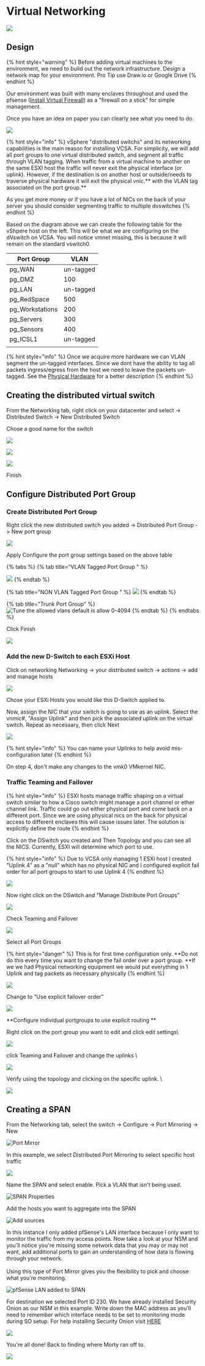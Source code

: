 # Virtual Networking

![](<../../.gitbook/assets/image (74).png>)

## Design

{% hint style="warning" %}
Before adding virtual machines to the environment, we need to build out the network infrastructure. Design a network map for your environment. Pro Tip use Draw.io or Google Drive
{% endhint %}

Our environment was built with many enclaves throughout and used the pfsense ([Install Virtual Firewall](install-virtual-firewall.md)) as a "firewall on a stick" for simple management.&#x20;

Once you have an idea on paper you can clearly see what you need to do.&#x20;

![](<../../.gitbook/assets/image (3).png>)

{% hint style="info" %}
vSphere "distributed switchs" and its networking capabilities is the main reason  for installing VCSA. For simplicity, we will add all port groups to one virtual distributed switch, and segment all traffic through VLAN tagging. When traffic from a virtual machine to another on the same ESXI host the traffic will never exit the physical interface (or uplink). However, if the destination is on another host or outside/needs to traverse physical hardware it will exit the physical vnic.**  with the VLAN tag associated on the port group.**

As you get more money or if you have a lot of NICs on the back of your server you should consider segmenting traffic to multiple dvswitches&#x20;
{% endhint %}

Based on the diagram above we can create the following table for the vShpere host on the left. This will be what we are configuring on the dVswitch on VCSA. You will notice vmnet missing, this is because it will remain on the standard vswitch0.

| Port Group       | VLAN       |
| ---------------- | ---------- |
| pg\_WAN          | un-tagged  |
| pg\_DMZ          | 100        |
| pg\_LAN          | un-tagged  |
| pg\_RedSpace     | 500        |
| pg\_Workstations | 200        |
| pg\_Servers      | 300        |
| pg\_Sensors      | 400        |
| pg\_ICSL1        | un-tagged  |
|                  |            |

{% hint style="info" %}
Once we acquire more hardware we can VLAN segment the un-tagged interfaces. Since we dont have the ability to tag all packets ingress/egress from the host we need to leave the packets un-tagged. See the [Physical Hardware](physical-hardware.md#network-equipment) for a better description
{% endhint %}

## Creating the distributed virtual switch

From the Networking tab, right click on your datacenter and select -> Distributed Switch -> New Distributed Switch

Chose a good name for the switch&#x20;

![](<../../.gitbook/assets/image (18).png>)

![](<../../.gitbook/assets/image (38).png>)

![](<../../.gitbook/assets/image (71).png>)

Finish

## Configure Distributed Port Group

### Create Distributed Port Group

Right click the new distributed switch you added -> Distributed Port Group -> New port group

![](<../../.gitbook/assets/image (47).png>)

Apply Configure the port group settings based on the above table

{% tabs %}
{% tab title="VLAN Tagged Port Group " %}


![](<../../.gitbook/assets/image (14).png>)
{% endtab %}

{% tab title="NON VLAN Tagged Port Group " %}
![](<../../.gitbook/assets/image (5).png>)
{% endtab %}

{% tab title="Trunk Port Group" %}
![Tune the allowed vlans default is allow 0-4094](<../../.gitbook/assets/image (10).png>)
{% endtab %}
{% endtabs %}

Click Finish

![](<../../.gitbook/assets/image (91).png>)

### Add the new D-Switch to each ESXi Host

Click on networking Networking -> your distributed switch -> actions -> add and manage hosts

![](<../../.gitbook/assets/image (36).png>)

Chose your ESXi Hosts you would like this D-Switch applied to.&#x20;

Now, assign the NIC that your switch is going to use as an uplink. Select the vnmic#, "Assign Uplink" and then pick the associated uplink on the virtual switch. Repeat as necessary, then click Next

![](<../../.gitbook/assets/image (11).png>)

{% hint style="info" %}
You can name your Uplinks to help avoid mis-configuration later &#x20;
{% endhint %}

On step 4, don't make any changes to the vmk0 VMkernel NIC.&#x20;

### Traffic Teaming and Failover

{% hint style="info" %}
ESXI hosts manage traffic shaping on a virtual switch similar to how a Cisco switch might manage a port channel or ether channel link. Traffic could go out either physical port and come back on a different port. Since we are using physical nics on the back for physical access to different enclaves this will cause issues later. The solution is explicitly define the route&#x20;
{% endhint %}

Click on the DSwitch you created and Then Topology and you can see all the NICS. Currently, ESXI will determine which port to use.&#x20;

{% hint style="info" %}
Due to VCSA only managing 1 ESXi host I created "Uplink 4" as a "null"  which has no physical NIC and I configured explicit fail order for all port groups to start to use Uplink 4
{% endhint %}

![](<../../.gitbook/assets/image (80).png>)

Now right click on the DSwitch and "Manage Distribute Port Groups"

![](<../../.gitbook/assets/image (61).png>)

Check Teaming and Failover

![](<../../.gitbook/assets/image (52).png>)

Select all Port Groups&#x20;

{% hint style="danger" %}
This is for first time configuration only. **Do not do this every time you want to change the fail order over a port group. **If we we had Physical networking equipment we would put everything in 1 Uplink and tag packets as necessary physically&#x20;
{% endhint %}

![](<../../.gitbook/assets/image (88).png>)

Change to "Use explicit failover order"

![](<../../.gitbook/assets/image (55).png>)

**Configure individual portgroups to use explicit routing  **

Right click on the port group you want to edit and click edit settings\


![](<../../.gitbook/assets/image (57).png>)

click Teaming and Failover and change the uplinks \


![](<../../.gitbook/assets/image (59).png>)

Verify using the topology and clicking on the specific uplink. \


![](<../../.gitbook/assets/image (21).png>)

## Creating a SPAN&#x20;

From the Networking tab, select the switch -> Configure -> Port Mirroring -> New

![Port Mirror](<../../.gitbook/assets/image (107).png>)

In this example, we select Distributed Port Mirroring to select specific host traffic&#x20;

![](<../../.gitbook/assets/image (104).png>)

Name the SPAN and select enable. Pick a VLAN that isn't being used.&#x20;

![SPAN Properties](<../../.gitbook/assets/image (102).png>)

Add the hosts you want to aggregate into the SPAN

![Add sources](<../../.gitbook/assets/image (108).png>)

In this instance I only added pfSense's LAN interface because I only want to monitor the traffic from my access points. Now take a look at your NSM and you'll notice you're missing some network data that you may or may not want, add additional ports to gain an understanding of how data is flowing through your network. \
\
Using this type of Port Mirror gives you the flexibility to pick and choose what you're monitoring.&#x20;

![pfSense LAN added to SPAN](<../../.gitbook/assets/image (103).png>)

For destination we selected Port ID 230. We have already installed Security Onion as our NSM in this example. Write down the MAC address as you'll need to remember which interface needs to be set to monitoring mode during SO setup. For help installing Security Onion visit [HERE](https://aj-labz.gitbook.io/aj-labz/creating-an-siem/installing-security-onion-so)

![](<../../.gitbook/assets/image (105).png>)

You're all done! Back to finding where Morty ran off to.

![](<../../.gitbook/assets/image (99).png>)

